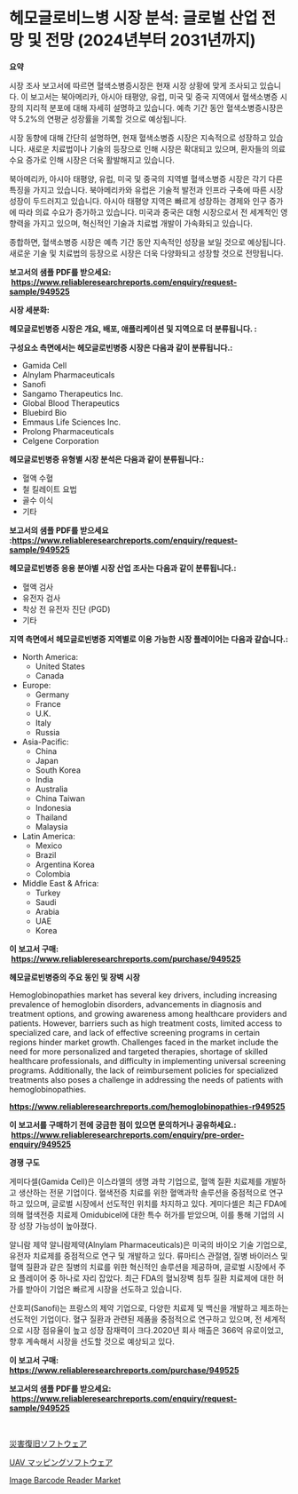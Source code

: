 <p><h1>헤모글로비느병 시장 분석: 글로벌 산업 전망 및 전망 (2024년부터 2031년까지)</h1></p><p><strong>요약</strong></p>
<p><p>시장 조사 보고서에 따르면 혈색소병증시장은 현재 시장 상황에 맞게 조사되고 있습니다. 이 보고서는 북아메리카, 아시아 태평양, 유럽, 미국 및 중국 지역에서 혈색소병증 시장의 지리적 분포에 대해 자세히 설명하고 있습니다. 예측 기간 동안 혈색소병증시장은 약 5.2%의 연평균 성장률을 기록할 것으로 예상됩니다.</p><p>시장 동향에 대해 간단히 설명하면, 현재 혈색소병증 시장은 지속적으로 성장하고 있습니다. 새로운 치료법이나 기술의 등장으로 인해 시장은 확대되고 있으며, 환자들의 의료 수요 증가로 인해 시장은 더욱 활발해지고 있습니다.</p><p>북아메리카, 아시아 태평양, 유럽, 미국 및 중국의 지역별 혈색소병증 시장은 각기 다른 특징을 가지고 있습니다. 북아메리카와 유럽은 기술적 발전과 인프라 구축에 따른 시장 성장이 두드러지고 있습니다. 아시아 태평양 지역은 빠르게 성장하는 경제와 인구 증가에 따라 의료 수요가 증가하고 있습니다. 미국과 중국은 대형 시장으로서 전 세계적인 영향력을 가지고 있으며, 혁신적인 기술과 치료법 개발이 가속화되고 있습니다.</p><p>종합하면, 혈색소병증 시장은 예측 기간 동안 지속적인 성장을 보일 것으로 예상됩니다. 새로운 기술 및 치료법의 등장으로 시장은 더욱 다양화되고 성장할 것으로 전망됩니다.</p></p>
<p><strong>보고서의 샘플 PDF를 받으세요: &nbsp;<a href="https://www.reliableresearchreports.com/enquiry/request-sample/949525">https://www.reliableresearchreports.com/enquiry/request-sample/949525</a></strong></p>
<p><strong>시장 세분화:</strong></p>
<p><strong> 헤모글로빈병증 시장은 개요, 배포, 애플리케이션 및 지역으로 더 분류됩니다. :</strong></p>
<p><strong>구성요소 측면에서는 헤모글로빈병증 시장은 다음과 같이 분류됩니다.:</strong></p>
<p><ul><li>Gamida Cell</li><li>Alnylam Pharmaceuticals</li><li>Sanofi</li><li>Sangamo Therapeutics Inc.</li><li>Global Blood Therapeutics</li><li>Bluebird Bio</li><li>Emmaus Life Sciences Inc.</li><li>Prolong Pharmaceuticals</li><li>Celgene Corporation</li></ul></p>
<p><strong> 헤모글로빈병증 유형별 시장 분석은 다음과 같이 분류됩니다.:</strong></p>
<p><ul><li>혈액 수혈</li><li>철 킬레이트 요법</li><li>골수 이식</li><li>기타</li></ul></p>
<p><strong>보고서의 샘플 PDF를 받으세요 :<a href="https://www.reliableresearchreports.com/enquiry/request-sample/949525">https://www.reliableresearchreports.com/enquiry/request-sample/949525</a></strong></p>
<p><strong> 헤모글로빈병증 응용 분야별 시장 산업 조사는 다음과 같이 분류됩니다.:</strong></p>
<p><ul><li>혈액 검사</li><li>유전자 검사</li><li>착상 전 유전자 진단 (PGD)</li><li>기타</li></ul></p>
<p><strong>지역 측면에서 헤모글로빈병증 지역별로 이용 가능한 시장 플레이어는 다음과 같습니다.:</strong></p>
<p><ul>
    <li>
        North America:
        <ul>
            <li>United States</li>
            <li>Canada</li>
        </ul>
    </li>
    <li>
        Europe:
        <ul>
            <li>Germany</li>
            <li>France</li>
            <li>U.K.</li>
            <li>Italy</li>
            <li>Russia</li>
        </ul>
    </li>
    <li>
        Asia-Pacific:
        <ul>
            <li>China</li>
            <li>Japan</li>
            <li>South Korea</li>
            <li>India</li>
            <li>Australia</li>
            <li>China Taiwan</li>
            <li>Indonesia</li>
            <li>Thailand</li>
            <li>Malaysia</li>
        </ul>
    </li>
    <li>
        Latin America:
        <ul>
            <li>Mexico</li>
            <li>Brazil</li>
            <li>Argentina Korea</li>
            <li>Colombia</li>
        </ul>
    </li>
    <li>
        Middle East & Africa:
        <ul>
            <li>Turkey</li>
            <li>Saudi</li>
            <li>Arabia</li>
            <li>UAE</li>
            <li>Korea</li>
        </ul>
    </li>
    </ul></p>
<p><strong>이 보고서 구매: &nbsp;<a href="https://www.reliableresearchreports.com/purchase/949525">https://www.reliableresearchreports.com/purchase/949525</a></strong></p>
<p><strong>헤모글로빈병증의 주요 동인 및 장벽 시장</strong></p>
<p><p>Hemoglobinopathies market has several key drivers, including increasing prevalence of hemoglobin disorders, advancements in diagnosis and treatment options, and growing awareness among healthcare providers and patients. However, barriers such as high treatment costs, limited access to specialized care, and lack of effective screening programs in certain regions hinder market growth. Challenges faced in the market include the need for more personalized and targeted therapies, shortage of skilled healthcare professionals, and difficulty in implementing universal screening programs. Additionally, the lack of reimbursement policies for specialized treatments also poses a challenge in addressing the needs of patients with hemoglobinopathies.</p></p>
<p><strong><a href="https://www.reliableresearchreports.com/hemoglobinopathies-r949525">https://www.reliableresearchreports.com/hemoglobinopathies-r949525</a></strong></p>
<p><strong>이 보고서를 구매하기 전에 궁금한 점이 있으면 문의하거나 공유하세요.: &nbsp;<a href="https://www.reliableresearchreports.com/enquiry/pre-order-enquiry/949525">https://www.reliableresearchreports.com/enquiry/pre-order-enquiry/949525</a></strong></p>
<p><strong>경쟁 구도</strong></p>
<p><p>게미다셀(Gamida Cell)은 이스라엘의 생명 과학 기업으로, 혈액 질환 치료제를 개발하고 생산하는 전문 기업이다. 혈색전증 치료를 위한 혈액과학 솔루션을 중점적으로 연구하고 있으며, 글로벌 시장에서 선도적인 위치를 차지하고 있다. 게미다셀은 최근 FDA에 의해 혈색전증 치료제 Omidubicel에 대한 특수 허가를 받았으며, 이를 통해 기업의 시장 성장 가능성이 높아졌다.</p><p>알니람 제약 알니람제약(Alnylam Pharmaceuticals)은 미국의 바이오 기술 기업으로, 유전자 치료제를 중점적으로 연구 및 개발하고 있다. 류마티스 관절염, 질병 바이러스 및 혈액 질환과 같은 질병의 치료를 위한 혁신적인 솔루션을 제공하며, 글로벌 시장에서 주요 플레이어 중 하나로 자리 잡았다. 최근 FDA의 혈뇌장벽 침투 질환 치료제에 대한 허가를 받아이 기업은 빠르게 시장을 선도하고 있습니다.</p><p>산호피(Sanofi)는 프랑스의 제약 기업으로, 다양한 치료제 및 백신을 개발하고 제조하는 선도적인 기업이다. 혈구 질환과 관련된 제품을 중점적으로 연구하고 있으며, 전 세계적으로 시장 점유율이 높고 성장 잠재력이 크다.2020년 회사 매출은 366억 유로이었고, 향후 계속해서 시장을 선도할 것으로 예상되고 있다.</p></p>
<p><strong>이 보고서 구매: &nbsp; <a href="https://www.reliableresearchreports.com/purchase/949525">https://www.reliableresearchreports.com/purchase/949525</a></strong></p>
<p><strong>보고서의 샘플 PDF를 받으세요: &nbsp;<a href="https://www.reliableresearchreports.com/enquiry/request-sample/949525">https://www.reliableresearchreports.com/enquiry/request-sample/949525</a></strong><strong></strong></p>
<p>&nbsp;</p>
<p><p><a href="https://medium.com/@isomgleason2023/%E7%81%BD%E5%AE%B3%E5%BE%A9%E6%97%A7%E3%82%BD%E3%83%95%E3%83%88%E3%82%A6%E3%82%A7%E3%82%A2%E5%B8%82%E5%A0%B4-%E5%B8%82%E5%A0%B4%E3%82%B7%E3%82%A7%E3%82%A2-%E5%B8%82%E5%A0%B4%E3%81%AE%E3%83%88%E3%83%AC%E3%83%B3%E3%83%89-%E5%B0%86%E6%9D%A5%E3%81%AE%E6%88%90%E9%95%B7%E3%82%92%E6%8E%A2%E3%82%8B-7903e9df61d3">災害復旧ソフトウェア</a></p><p><a href="https://medium.com/@josephee58/uav%E3%83%9E%E3%83%83%E3%83%94%E3%83%B3%E3%82%B0%E3%82%BD%E3%83%95%E3%83%88%E3%82%A6%E3%82%A7%E3%82%A2%E5%B8%82%E5%A0%B4%E3%81%AE%E8%A6%8F%E6%A8%A1%E3%81%AF-%E3%82%B0%E3%83%AD%E3%83%BC%E3%83%90%E3%83%AB%E7%94%A3%E6%A5%AD%E3%81%AB%E3%81%8A%E3%81%91%E3%82%8B%E6%9C%80%E9%81%A9%E3%81%AA%E3%83%9E%E3%83%BC%E3%82%B1%E3%83%86%E3%82%A3%E3%83%B3%E3%82%B0%E3%83%81%E3%83%A3%E3%83%8D%E3%83%AB%E3%82%92%E6%98%8E%E3%82%89%E3%81%8B%E3%81%AB%E3%81%97%E3%81%BE%E3%81%99-07b6aa830cef">UAV マッピングソフトウェア</a></p><p><a href="https://github.com/WillieWoodard/Market-Research-Report-List-4/blob/main/image-barcode-reader-market.md">Image Barcode Reader Market</a></p></p>